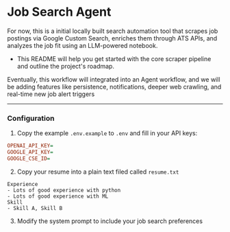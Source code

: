 # Job Search Agent

For now, this is a initial locally built search automation tool that scrapes job postings via Google Custom Search, enriches them through ATS APIs, and analyzes the job fit using an LLM-powered notebook. 
- This README will help you get started with the core scraper pipeline and outline the project's roadmap.

Eventually, this workflow will integrated into an Agent workflow, and we will be adding features like persistence, notifications, deeper web crawling, and real-time new job alert triggers

---

### Configuration

1. Copy the example `.env.example` to `.env` and fill in your API keys:

```ini
OPENAI_API_KEY=
GOOGLE_API_KEY=
GOOGLE_CSE_ID=
```

2. Copy your resume into a plain text filed called `resume.txt`

```
Experience
- Lots of good experience with python
- Lots of good experience with ML
Skill
- Skill A, Skill B
```

3. Modify the system prompt to include your job search preferences
